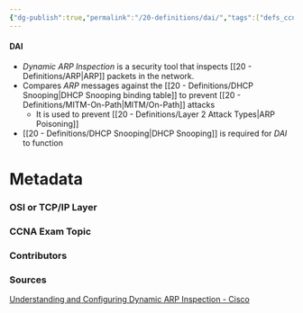 ```yaml
---
{"dg-publish":true,"permalink":"/20-definitions/dai/","tags":["defs_ccna"]}
---
```


#### DAI
- *Dynamic ARP Inspection* is a security tool that inspects [[20 - Definitions/ARP\|ARP]] packets in the network.
- Compares *ARP* messages against the [[20 - Definitions/DHCP Snooping\|DHCP Snooping binding table]] to prevent [[20 - Definitions/MITM-On-Path\|MITM/On-Path]] attacks
	- It is used to prevent [[20 - Definitions/Layer 2 Attack Types\|ARP Poisoning]]
- [[20 - Definitions/DHCP Snooping\|DHCP Snooping]] is required for *DAI* to function







# Metadata
### OSI or TCP/IP Layer

### CCNA Exam Topic

### Contributors

### Sources
[Understanding and Configuring Dynamic ARP Inspection - Cisco](https://www.cisco.com/c/en/us/td/docs/switches/lan/catalyst4500/12-2/25ew/configuration/guide/conf/dynarp.html)


